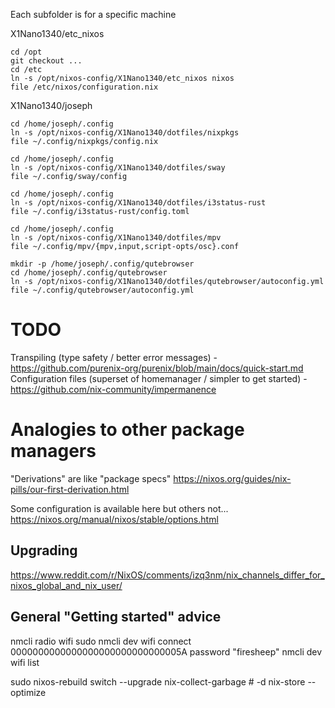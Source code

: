 Each subfolder is for a specific machine

X1Nano1340/etc_nixos

    cd /opt
    git checkout ...
    cd /etc
    ln -s /opt/nixos-config/X1Nano1340/etc_nixos nixos
    file /etc/nixos/configuration.nix

X1Nano1340/joseph

    cd /home/joseph/.config
    ln -s /opt/nixos-config/X1Nano1340/dotfiles/nixpkgs
    file ~/.config/nixpkgs/config.nix

    cd /home/joseph/.config
    ln -s /opt/nixos-config/X1Nano1340/dotfiles/sway
    file ~/.config/sway/config

    cd /home/joseph/.config
    ln -s /opt/nixos-config/X1Nano1340/dotfiles/i3status-rust
    file ~/.config/i3status-rust/config.toml

    cd /home/joseph/.config
    ln -s /opt/nixos-config/X1Nano1340/dotfiles/mpv
    file ~/.config/mpv/{mpv,input,script-opts/osc}.conf

    mkdir -p /home/joseph/.config/qutebrowser
    cd /home/joseph/.config/qutebrowser
    ln -s /opt/nixos-config/X1Nano1340/dotfiles/qutebrowser/autoconfig.yml
    file ~/.config/qutebrowser/autoconfig.yml

# TODO
Transpiling (type safety / better error messages) - https://github.com/purenix-org/purenix/blob/main/docs/quick-start.md
Configuration files (superset of homemanager / simpler to get started) - https://github.com/nix-community/impermanence

# Analogies to other package managers
"Derivations" are like "package specs"
https://nixos.org/guides/nix-pills/our-first-derivation.html

Some configuration is available here but others not...
https://nixos.org/manual/nixos/stable/options.html

## Upgrading
https://www.reddit.com/r/NixOS/comments/izq3nm/nix_channels_differ_for_nixos_global_and_nix_user/

## General "Getting started" advice

nmcli radio wifi
sudo nmcli dev wifi connect 0000000000000000000000000000005A password "firesheep"
nmcli dev wifi list

sudo nixos-rebuild switch --upgrade
nix-collect-garbage # -d
nix-store --optimize
